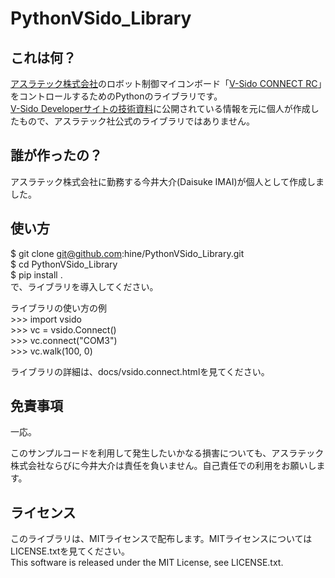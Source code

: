 # PythonVSido_Library

## これは何？
[アスラテック株式会社](http://www.asratec.co.jp/ "アスラテック株式会社")のロボット制御マイコンボード「[V-Sido CONNECT RC](http://www.asratec.co.jp/product/connect/rc/ "V-Sido CONNECT RC")」をコントロールするためのPythonのライブラリです。  
[V-Sido Developerサイトの技術資料](https://v-sido-developer.com/learning/connect/connect-rc/ "V-Sido Developerサイトの技術資料")に公開されている情報を元に個人が作成したもので、アスラテック社公式のライブラリではありません。  

## 誰が作ったの？
アスラテック株式会社に勤務する今井大介(Daisuke IMAI)が個人として作成しました。

## 使い方
$ git clone git@github.com:hine/PythonVSido_Library.git  
$ cd PythonVSido_Library  
$ pip install .  
で、ライブラリを導入してください。  

ライブラリの使い方の例  
\>\>\> import vsido  
\>\>\> vc = vsido.Connect()  
\>\>\> vc.connect("COM3")  
\>\>\> vc.walk(100, 0)  

ライブラリの詳細は、docs/vsido.connect.htmlを見てください。  

## 免責事項
一応。  

このサンプルコードを利用して発生したいかなる損害についても、アスラテック株式会社ならびに今井大介は責任を負いません。自己責任での利用をお願いします。  

## ライセンス
このライブラリは、MITライセンスで配布します。MITライセンスについてはLICENSE.txtを見てください。  
This software is released under the MIT License, see LICENSE.txt.
